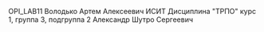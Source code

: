 OPI_LAB11
Володько
Артем
Алексеевич
ИСИТ
Дисциплина "ТРПО"
курс 1, группа 3, подгруппа 2
Александр
Шутро
Сергеевич
